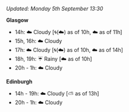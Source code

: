 *Updated: Monday 5th September 13:30*

**Glasgow**

* 14h: :cloud: Cloudy [:cyclone:(:cloud:) as of 10h, :cloud: as of 11h]
* 15h, 16h: :cloud: Cloudy
* 17h: :cloud: Cloudy [:cyclone:(:cloud:) as of 10h, :cloud: as of 14h]
* 18h, 19h: :umbrella: Rainy [:cloud: as of 10h]
* 20h - 1h: :cloud: Cloudy

**Edinburgh**

* 14h - 19h: :cloud: Cloudy [:partly_sunny: as of 13h]
* 20h - 1h: :cloud: Cloudy
